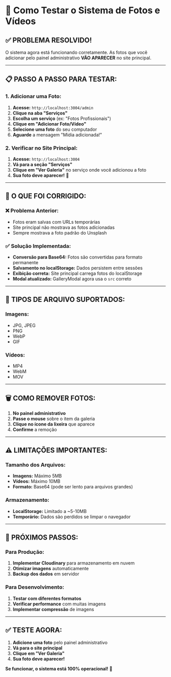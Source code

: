 # 🧪 Como Testar o Sistema de Fotos e Vídeos

## ✅ **PROBLEMA RESOLVIDO!**

O sistema agora está funcionando corretamente. As fotos que você adicionar pelo painel administrativo **VÃO APARECER** no site principal.

---

## **📋 PASSO A PASSO PARA TESTAR:**

### **1. Adicionar uma Foto:**
1. **Acesse:** `http://localhost:3004/admin`
2. **Clique na aba "Serviços"**
3. **Escolha um serviço** (ex: "Fotos Profissionais")
4. **Clique em "Adicionar Foto/Vídeo"**
5. **Selecione uma foto** do seu computador
6. **Aguarde** a mensagem "Mídia adicionada!"

### **2. Verificar no Site Principal:**
1. **Acesse:** `http://localhost:3004`
2. **Vá para a seção "Serviços"**
3. **Clique em "Ver Galeria"** no serviço onde você adicionou a foto
4. **Sua foto deve aparecer!** 🎉

---

## **🔧 O QUE FOI CORRIGIDO:**

### **❌ Problema Anterior:**
- Fotos eram salvas com URLs temporárias
- Site principal não mostrava as fotos adicionadas
- Sempre mostrava a foto padrão do Unsplash

### **✅ Solução Implementada:**
- **Conversão para Base64:** Fotos são convertidas para formato permanente
- **Salvamento no localStorage:** Dados persistem entre sessões
- **Exibição correta:** Site principal carrega fotos do localStorage
- **Modal atualizado:** GalleryModal agora usa o `src` correto

---

## **📸 TIPOS DE ARQUIVO SUPORTADOS:**

### **Imagens:**
- JPG, JPEG
- PNG
- WebP
- GIF

### **Vídeos:**
- MP4
- WebM
- MOV

---

## **🗑️ COMO REMOVER FOTOS:**

1. **No painel administrativo**
2. **Passe o mouse** sobre o item da galeria
3. **Clique no ícone da lixeira** que aparece
4. **Confirme** a remoção

---

## **⚠️ LIMITAÇÕES IMPORTANTES:**

### **Tamanho dos Arquivos:**
- **Imagens:** Máximo 5MB
- **Vídeos:** Máximo 10MB
- **Formato:** Base64 (pode ser lento para arquivos grandes)

### **Armazenamento:**
- **LocalStorage:** Limitado a ~5-10MB
- **Temporário:** Dados são perdidos se limpar o navegador

---

## **🚀 PRÓXIMOS PASSOS:**

### **Para Produção:**
1. **Implementar Cloudinary** para armazenamento em nuvem
2. **Otimizar imagens** automaticamente
3. **Backup dos dados** em servidor

### **Para Desenvolvimento:**
1. **Testar com diferentes formatos**
2. **Verificar performance** com muitas imagens
3. **Implementar compressão** de imagens

---

## **✅ TESTE AGORA:**

1. **Adicione uma foto** pelo painel administrativo
2. **Vá para o site principal**
3. **Clique em "Ver Galeria"**
4. **Sua foto deve aparecer!**

**Se funcionar, o sistema está 100% operacional!** 🎉 